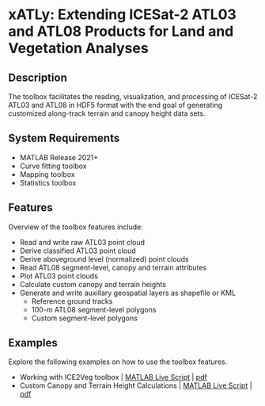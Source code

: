 # xATLy: E*x*tending ICESat-2 **A**TL03 and ATL08 Products for **L**and and Vegetation Anal**y**ses

## Description
The toolbox facilitates the reading, visualization, and processing of ICESat-2 ATL03 and ATL08 in HDF5 format with the end goal of generating customized along-track terrain and canopy height data sets.
## System Requirements
* MATLAB Release 2021+
* Curve fitting toolbox
* Mapping toolbox
* Statistics toolbox
## Features
Overview of the toolbox features include:
* Read and write raw ATL03 point cloud
* Derive classified ATL03 point cloud 
* Derive aboveground level (normalized) point clouds
* Read ATL08 segment-level, canopy and terrain attributes
* Plot ATL03 point clouds
* Calculate custom canopy and terrain heights
* Generate and write auxillary geospatial layers as shapefile or KML
  * Reference ground tracks
  * 100-m ATL08 segment-level polygons
  * Custom segment-level polygons
## Examples
Explore the following examples on how to use the toolbox features.
* Working with ICE2Veg toolbox | [MATLAB Live Script](https://github.com/Oht0nger/xATLy/blob/main/code/doc/Working%20with%20xATLy%20Toolbox.mlx) | [pdf](https://github.com/Oht0nger/xATLy/blob/main/code/doc/Working%20with%20xATLy%20Toolbox.pdf)
* Custom Canopy and Terrain Height Calculations | [MATLAB Live Script](https://github.com/Oht0nger/xATLy/blob/main/code/doc/Custom%20Canopy%20and%20Terrain%20Height%20Calculation.mlx) | [pdf](https://github.com/Oht0nger/xATLy/blob/main/code/doc/Custom%20Canopy%20and%20Terrain%20Height%20Calculation.pdf)
